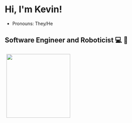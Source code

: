 # Hi, I'm Kevin!
- Pronouns: They/He

## Software Engineer and Roboticist 💻 🤖

<div style="display: flex; flex-wrap: wrap;">
  <a href="https://github.com/Kreeevin" alt="Kreeevin's GitHub Stats" style="margin: 5px;">
    <img height="200em" src="https://github-readme-stats.vercel.app/api?username=Kreeevin&count_private=true&show_icons=true&hide_border=false&border_color=fff&border_radius=5&bg_color=222222&title_color=ebedf0&icon_color=2f96c0&text_color=d8c787" />
<!--   </a>
  <a href="https://github.com/Kreeevin" alt="Kreeevin's GitHub Stats" style="margin: 5px;">
    <img height="200em" width="400em" src="https://github-readme-stats.vercel.app/api/top-langs/?username=Kreeevin&langs_count=15&border_color=fff&border_radius=5&bg_color=222222&title_color=ebedf0&text_color=D8C787&hide=nesC,Tcl" />
  </a> -->
</div>

<!--
**Kreeevin/Kreeevin** is a ✨ _special_ ✨ repository because its `README.md` (this file) appears on your GitHub profile.

- 🔭 I’m currently working on ...
- 🌱 I’m currently learning ...
